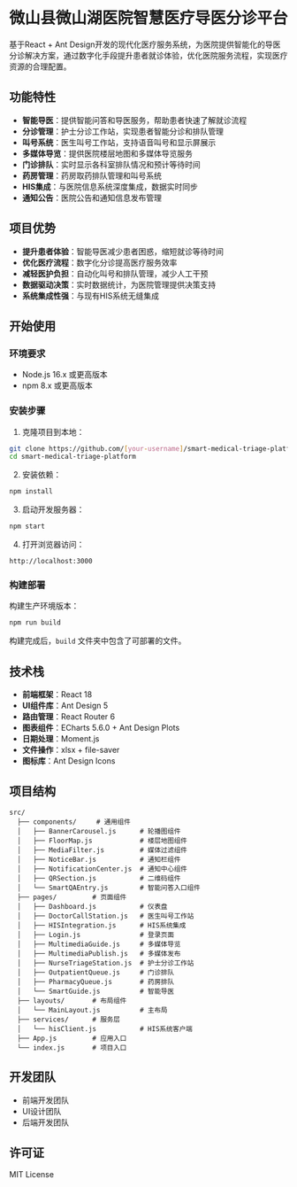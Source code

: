 # 微山县微山湖医院智慧医疗导医分诊平台

基于React + Ant Design开发的现代化医疗服务系统，为医院提供智能化的导医分诊解决方案，通过数字化手段提升患者就诊体验，优化医院服务流程，实现医疗资源的合理配置。

## 功能特性

- **智能导医**：提供智能问答和导医服务，帮助患者快速了解就诊流程
- **分诊管理**：护士分诊工作站，实现患者智能分诊和排队管理
- **叫号系统**：医生叫号工作站，支持语音叫号和显示屏展示
- **多媒体导览**：提供医院楼层地图和多媒体导览服务
- **门诊排队**：实时显示各科室排队情况和预计等待时间
- **药房管理**：药房取药排队管理和叫号系统
- **HIS集成**：与医院信息系统深度集成，数据实时同步
- **通知公告**：医院公告和通知信息发布管理

## 项目优势

- **提升患者体验**：智能导医减少患者困惑，缩短就诊等待时间
- **优化医疗流程**：数字化分诊提高医疗服务效率
- **减轻医护负担**：自动化叫号和排队管理，减少人工干预
- **数据驱动决策**：实时数据统计，为医院管理提供决策支持
- **系统集成性强**：与现有HIS系统无缝集成

## 开始使用

### 环境要求

- Node.js 16.x 或更高版本
- npm 8.x 或更高版本

### 安装步骤

1. 克隆项目到本地：

```bash
git clone https://github.com/[your-username]/smart-medical-triage-platform.git
cd smart-medical-triage-platform
```

2. 安装依赖：

```bash
npm install
```

3. 启动开发服务器：

```bash
npm start
```

4. 打开浏览器访问：

```
http://localhost:3000
```

### 构建部署

构建生产环境版本：

```bash
npm run build
```

构建完成后，`build` 文件夹中包含了可部署的文件。

## 技术栈

- **前端框架**：React 18
- **UI组件库**：Ant Design 5
- **路由管理**：React Router 6
- **图表组件**：ECharts 5.6.0 + Ant Design Plots
- **日期处理**：Moment.js
- **文件操作**：xlsx + file-saver
- **图标库**：Ant Design Icons

## 项目结构

```
src/
  ├── components/     # 通用组件
  │   ├── BannerCarousel.js      # 轮播图组件
  │   ├── FloorMap.js            # 楼层地图组件
  │   ├── MediaFilter.js         # 媒体过滤组件
  │   ├── NoticeBar.js           # 通知栏组件
  │   ├── NotificationCenter.js  # 通知中心组件
  │   ├── QRSection.js           # 二维码组件
  │   └── SmartQAEntry.js        # 智能问答入口组件
  ├── pages/         # 页面组件
  │   ├── Dashboard.js           # 仪表盘
  │   ├── DoctorCallStation.js   # 医生叫号工作站
  │   ├── HISIntegration.js      # HIS系统集成
  │   ├── Login.js               # 登录页面
  │   ├── MultimediaGuide.js     # 多媒体导览
  │   ├── MultimediaPublish.js   # 多媒体发布
  │   ├── NurseTriageStation.js  # 护士分诊工作站
  │   ├── OutpatientQueue.js     # 门诊排队
  │   ├── PharmacyQueue.js       # 药房排队
  │   └── SmartGuide.js          # 智能导医
  ├── layouts/       # 布局组件
  │   └── MainLayout.js          # 主布局
  ├── services/      # 服务层
  │   └── hisClient.js           # HIS系统客户端
  ├── App.js         # 应用入口
  └── index.js       # 项目入口
```

## 开发团队

- 前端开发团队
- UI设计团队
- 后端开发团队

## 许可证

MIT License 